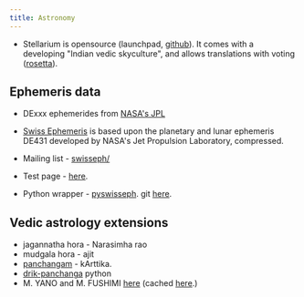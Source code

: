 ```yaml
---
title: Astronomy
---
```


- Stellarium is opensource (launchpad, [github](https://github.com/Stellarium/stellarium)). It comes with a developing "Indian vedic skyculture", and allows translations with voting ([rosetta](https://translations.launchpad.net/stellarium/trunk/+pots/stellarium-skycultures/sa/+translate)).

## Ephemeris data
- DExxx ephemerides from [NASA's JPL](http://en.wikipedia.org/wiki/Jet_Propulsion_Laboratory_Development_Ephemeris)
- [Swiss Ephemeris](http://www.astro.com/swisseph/swephinfo_e.htm) is based upon the planetary and lunar ephemeris DE431 developed by NASA's Jet Propulsion Laboratory, compressed.

- Mailing list - [swisseph/](http://groups.yahoo.com/group/swisseph/)
- Test page - [here](http://www.astro.com/swisseph/swetest.htm).
- Python wrapper - [pyswisseph](https://pypi.python.org/pypi/pyswisseph). git [here](https://github.com/astrorigin/pyswisseph).

## Vedic astrology extensions
- jagannatha hora - Narasimha rao
- mudgala hora - ajit
- [panchangam](https://github.com/karthikraman/panchangam) \- kArttika.
- [drik-panchanga](https://github.com/webresh/drik-panchanga) python
- M. YANO and M. FUSHIMI [here](http://www.cc.kyoto-su.ac.jp/~yanom/pancanga/index.html) (cached [here](https://github.com/sanskrit-coders/perl-misc).)
